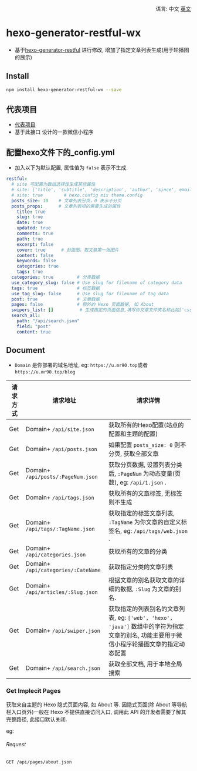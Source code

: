 <!--
 * @Description: 中文文档
 * @Author: Harry
 * @Date: 2021-09-07 09:32:40
 * @Url: https://u.mr90.top
 * @github: https://github.com/rr210
 * @LastEditTime: 2021-09-10 23:33:04
 * @LastEditors: Harry
-->
<div align="right">
  语言:
  中文
  <a title="English" href="/README_en.md">英文</a>
</div>

# hexo-generator-restful-wx
* 基于[hexo-generator-restful](https://www.npmjs.com/package/hexo-generator-restful) 进行修改, 增加了指定文章列表生成(用于轮播图的展示)

## Install

```bash
npm install hexo-generator-restful-wx --save
```

## 代表项目

* [代表项目](https://github.com/Rr210/hexo-wx-api)
* 基于此接口 设计的一款微信小程序

## 配置hexo文件下的_config.yml

* 加入以下为默认配置, 属性值为 `false` 表示不生成.

```yml
restful:
  # site 可配置为数组选择性生成某些属性
  # site: ['title', 'subtitle', 'description', 'author', 'since', email', 'favicon', 'avatar']
  # site: true        # hexo.config mix theme.config
  posts_size: 10    # 文章列表分页，0 表示不分页
  posts_props:      # 文章列表项的需要生成的属性
    title: true
    slug: true
    date: true
    updated: true
    comments: true
    path: true
    excerpt: false
    cover: true      # 封面图，取文章第一张图片
    content: false
    keywords: false
    categories: true
    tags: true
  categories: true         # 分类数据
  use_category_slug: false # Use slug for filename of category data
  tags: true               # 标签数据
  use_tag_slug: false      # Use slug for filename of tag data
  post: true               # 文章数据
  pages: false             # 额外的 Hexo 页面数据, 如 About
  swipers_list: []          # 生成指定的页面信息,填写你文章文件夹名称比如['css','js']，不加后缀名,主要用于轮播图api
  search_all:
    path: "/api/search.json"
    field: "post"
    content: true
```

## Document

* `Domain` 是你部署的域名地址, eg: `https://u.mr90.top`或者`https://u.mr90.top/blog`

请求方式|请求地址|请求详情
-----|-----|-----
Get|Domain+ `/api/site.json` |获取所有的Hexo配置(站点的配置和主题的配置)
Get|Domain+ `/api/posts.json` | 如果配置 `posts_size: 0` 则不分页, 获取全部文章
Get|Domain+ `/api/posts/:PageNum.json` | 获取分页数据, 设置列表分类后, `:PageNum` 为动态变量(页数), eg: `/api/1.json` .
Get|Domain+ `/api/tags.json` | 获取所有的文章标签, 无标签则不生成
Get|Domain+ `/api/tags/:TagName.json` | 获取指定的标签文章列表, `:TagName` 为你文章的自定义标签名, eg: `/api/tags/web.json` .
Get|Domain+ `/api/categories.json` | 获取所有的文章的分类
Get|Domain+ `/api/categories/:CateName` | 获取指定分类的文章列表
Get|Domain+ `/api/articles/:Slug.json` | 根据文章的别名获取文章的详细的数据, `:Slug` 为文章的别名.
Get|Domain+ `/api/swiper.json` | 获取指定的列表别名的文章列表, eg: `['web', 'hexo', 'java']` 数组中的字符为指定文章的别名, 功能主要用于微信小程序轮播图文章的指定动态配置
Get|Domain+ `/api/search.json` | 获取全部文档, 用于本地全局搜索

### Get Implecit Pages

获取来自主题的 Hexo 隐式页面内容, 如 About 等. 因隐式页面(除 About 等导航栏入口页外)一般在 Hexo 不提供直接访问入口, 调用此 API 的开发者需要了解其完整路径, 此接口默认关闭.

eg: 

###### Request

```
GET /api/pages/about.json
```
